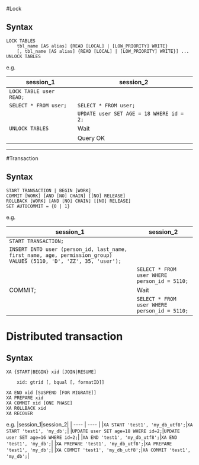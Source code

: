 #Lock

## Syntax
```MySQL
LOCK TABLES
    tbl_name [AS alias] {READ [LOCAL] | [LOW_PRIORITY] WRITE}
    [, tbl_name [AS alias] {READ [LOCAL] | [LOW_PRIORITY] WRITE}] ...
UNLOCK TABLES
```

e.g.

|session_1|session_2|
| ---- | ---- |
|`LOCK TABLE user READ;`| |
|`SELECT * FROM user;`|`SELECT * FROM user;`|
| |`UPDATE user SET AGE = 18 WHERE id = 2;`|
|`UNLOCK TABLES`|Wait|
| | Query OK |

---
#Transaction
## Syntax
```MySQL
START TRANSACTION | BEGIN [WORK]
COMMIT [WORK] [AND [NO] CHAIN] [[NO] RELEASE]
ROLLBACK [WORK] [AND [NO] CHAIN] [[NO] RELEASE]
SET AUTOCOMMIT = {0 | 1}
```

e.g. 

|session_1|session_2|
| ---- | ---- |
|`START TRANSACTION;`| |
|`INSERT INTO user (person_id, last_name, first_name, age, permission_group) VALUES (5110, 'D', 'ZZ', 35, 'user');`||
| |`SELECT * FROM user WHERE person_id = 5110;`|
|COMMIT;|Wait|
| |`SELECT * FROM user WHERE person_id = 5110;`|

# Distributed transaction
## Syntax
```MySQL
XA {START|BEGIN} xid [JOIN|RESUME]
    
    xid: gtrid [, bqual [, formatID]]

XA END xid [SUSPEND [FOR MIGRATE]]
XA PREPARE xid
XA COMMIT xid [ONE PHASE]
XA ROLLBACK xid
XA RECOVER
```

e.g.
|session_1|session_2|
| ---- | ---- |
|`XA START 'test1', 'my_db_utf8';`|`XA START 'test1', 'my_db';`|
|`UPDATE user SET age=18 WHERE id=2;`|`UPDATE user SET age=16 WHERE id=2;`|
|`XA END 'test1', 'my_db_utf8';`|`XA END 'test1', 'my_db';`|
|`XA PREPARE 'test1', 'my_db_utf8';`|`XA PREPARE 'test1', 'my_db';`|
|`XA COMMIT 'test1', 'my_db_utf8';`|`XA COMMIT 'test1', 'my_db';`|




